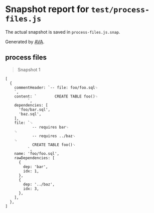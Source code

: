 # Snapshot report for `test/process-files.js`

The actual snapshot is saved in `process-files.js.snap`.

Generated by [AVA](https://ava.li).

## process files

> Snapshot 1

    [
      {
        commentHeader: `-- file: foo/foo.sql␊
        `,
        content: `        CREATE TABLE foo()␊
              `,
        dependencies: [
          'foo/bar.sql',
          'baz.sql',
        ],
        file: `␊
                -- requires bar␊
        ␊
                -- requires ../baz␊
        ␊
                CREATE TABLE foo()␊
              `,
        name: 'foo/foo.sql',
        rawDependencies: [
          {
            dep: 'bar',
            idx: 1,
          },
          {
            dep: '../baz',
            idx: 3,
          },
        ],
      },
    ]
